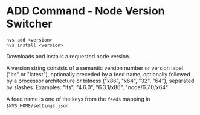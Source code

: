# ADD Command - Node Version Switcher
```
nvs add <version>
nvs install <version>
```
Downloads and installs a requested node version.

A version string consists of a semantic version number or version label ("lts" or "latest"), optionally preceded by a feed name, optionally followed by a processor architecture or bitness ("x86", "x64", "32", "64"), separated by slashes. Examples: "lts", "4.6.0", "6.3.1/x86", "node/6.7.0/x64"

A feed name is one of the keys from the `feeds` mapping in `$NVS_HOME/settings.json`.
